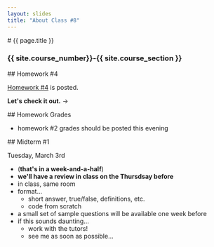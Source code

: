 ```yaml
---
layout: slides
title: "About Class #8"
---
```

<section markdown="block" class="intro-slide">
# {{ page.title }}

### {{ site.course_number}}-{{ site.course_section }}

<p><small></small></p>
</section>

<section markdown="block">
## Homework #4

[Homework #4](../../assignments/hw04.html) is posted.

__Let's check it out.__ &rarr;
</section>

<section markdown="block">
## Homework Grades

* homework #2 grades should be posted this evening
</section>

<section markdown="block">
## Midterm #1

Tuesday, March 3rd

* (__that's in a week-and-a-half__)
* __we'll have a review in class on the Thursdsay before__
* in class, same room
* format...
	* short answer, true/false, definitions, etc.
	* code from scratch
* a small set of sample questions will be available one week before
* if this sounds daunting...
	* work with the tutors!
	* see me as soon as possible...
</section>
